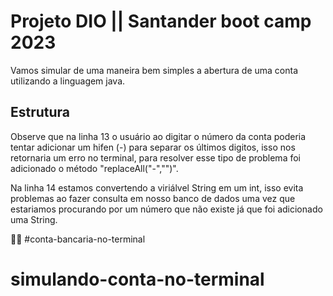 # Projeto DIO || Santander boot camp 2023

Vamos simular de uma maneira bem simples a abertura de uma conta utilizando a linguagem java.

## Estrutura

   Observe que na linha 13 o usuário ao digitar o número da conta poderia tentar adicionar um hifen (-) para separar os últimos digitos, isso nos retornaria um erro no terminal, para resolver esse tipo de problema foi adicionado o método "replaceAll("-","")". 

   Na linha 14 estamos convertendo a viriálvel String em um int, isso evita problemas ao fazer consulta em nosso banco de dados uma vez que estariamos procurando por um número que não existe já que foi adicionado uma String.


🧑‍💻
#conta-bancaria-no-terminal
# simulando-conta-no-terminal
